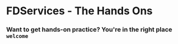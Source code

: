 # FDServices - The Hands Ons

### Want to get hands-on practice? You're in the right place `welcome`
